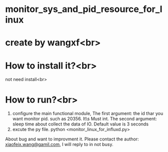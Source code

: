 # monitor_sys_and_pid_resource_for_linux
# create by wangxf\<br>

How to install it?\<br>
====
not need install\<br>

How to run?\<br>
====
1. configure the main functional module,
   The first argument: the id thar you want monitor pid. such as 20356. It\s Must int.
   The second argument: sleep time about collect the data of IO. Default value is 3 seconds
2. excute the py file.
   python <monitor_linux_for_influxd.py>

About bug and want to improvment it. Please contact the author: xiaofeix.wang@gamil.com, I will reply to in not busy.
 
